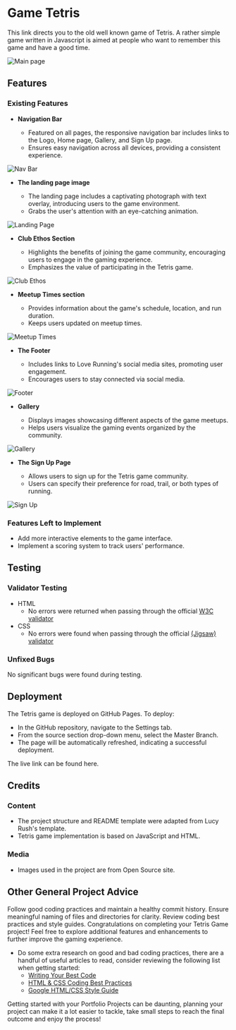 # Game Tetris

This link directs you to the old well known game of Tetris. 
A rather simple game written in Javascript is aimed at people who want to remember this game and have a good time.

![Main page](https://github.com/lazoriks/Game-JS/img/back.png)

## Features 

### Existing Features

- __Navigation Bar__

  + Featured on all pages, the responsive navigation bar includes links to the Logo, Home page, Gallery, and Sign Up page.
  + Ensures easy navigation across all devices, providing a consistent experience.

![Nav Bar](https://github.com/lucyrush/readme-template/blob/master/media/love_running_nav.png)

- __The landing page image__

  - The landing page includes a captivating photograph with text overlay, introducing users to the game environment.
  - Grabs the user's attention with an eye-catching animation.

![Landing Page](https://github.com/lucyrush/readme-template/blob/master/media/love_running_landing.png)

- __Club Ethos Section__

  - Highlights the benefits of joining the game community, encouraging users to engage in the gaming experience.
  - Emphasizes the value of participating in the Tetris game. 

![Club Ethos](https://github.com/lucyrush/readme-template/blob/master/media/love_running_ethos.png)

- __Meetup Times section__

  - Provides information about the game's schedule, location, and run duration.
  - Keeps users updated on meetup times.

![Meetup Times](https://github.com/lucyrush/readme-template/blob/master/media/love_running_times.png)

- __The Footer__ 

  - Includes links to Love Running's social media sites, promoting user engagement.
  - Encourages users to stay connected via social media.

![Footer](https://github.com/lucyrush/readme-template/blob/master/media/love_running_footer.png)

- __Gallery__

  - Displays images showcasing different aspects of the game meetups.
  - Helps users visualize the gaming events organized by the community. 

![Gallery](https://github.com/lucyrush/readme-template/blob/master/media/love_running_gallery.png)

- __The Sign Up Page__

  - Allows users to sign up for the Tetris game community.
  - Users can specify their preference for road, trail, or both types of running.
    
![Sign Up](https://github.com/lucyrush/readme-template/blob/master/media/love_running_signup.png)


### Features Left to Implement

- Add more interactive elements to the game interface.
- Implement a scoring system to track users' performance.

## Testing 

### Validator Testing 

- HTML
  - No errors were returned when passing through the official  [W3C validator](https://validator.w3.org/nu/?doc=https%3A%2F%2Fcode-institute-org.github.io%2Flove-running-2.0%2Findex.html)
- CSS
  - No errors were found when passing through the official [(Jigsaw) validator](https://jigsaw.w3.org/css-validator/validator?uri=https%3A%2F%2Fvalidator.w3.org%2Fnu%2F%3Fdoc%3Dhttps%253A%252F%252Fcode-institute-org.github.io%252Flove-running-2.0%252Findex.html&profile=css3svg&usermedium=all&warning=1&vextwarning=&lang=en#css)

### Unfixed Bugs

No significant bugs were found during testing.

## Deployment

The Tetris game is deployed on GitHub Pages. To deploy:

- In the GitHub repository, navigate to the Settings tab.
- From the source section drop-down menu, select the Master Branch.
- The page will be automatically refreshed, indicating a successful deployment.

The live link can be found here.


## Credits 

### Content 

- The project structure and README template were adapted from Lucy Rush's template.
- Tetris game implementation is based on JavaScript and HTML.

### Media

- Images used in the project are from Open Source site.

## Other General Project Advice

Follow good coding practices and maintain a healthy commit history.
Ensure meaningful naming of files and directories for clarity.
Review coding best practices and style guides.
Congratulations on completing your Tetris Game project! Feel free to explore additional features and enhancements to further improve the gaming experience.

- Do some extra research on good and bad coding practices, there are a handful of useful articles to read, consider reviewing the following list when getting started:
  - [Writing Your Best Code](https://learn.shayhowe.com/html-css/writing-your-best-code/)
  - [HTML & CSS Coding Best Practices](https://medium.com/@inceptiondj.info/html-css-coding-best-practice-fadb9870a00f)
  - [Google HTML/CSS Style Guide](https://google.github.io/styleguide/htmlcssguide.html#General)

Getting started with your Portfolio Projects can be daunting, planning your project can make it a lot easier to tackle, take small steps to reach the final outcome and enjoy the process! 
